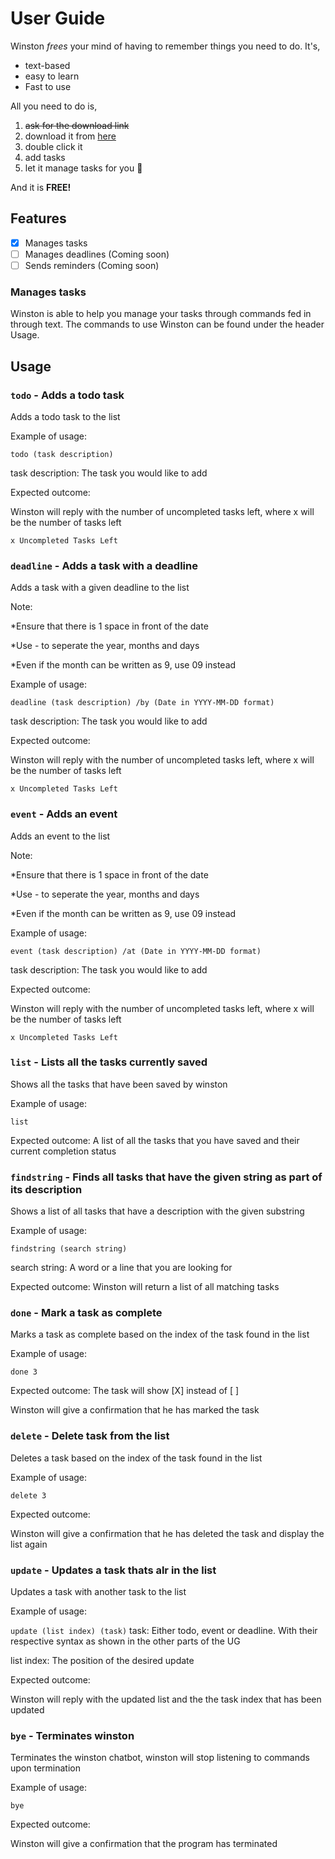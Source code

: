 # User Guide
Winston *frees* your mind of having to remember things you need to do. It's,
* text-based
* easy to learn
* Fast to use

All you need to do is,
1. ~~ask for the download link~~
2. download it from [here](https://github.com/Imerbear/ip)
2. double click it
3. add tasks
4. let it manage tasks for you :star_struck:

And it is **FREE!**

## Features 
*[x] Manages tasks
*[ ] Manages deadlines (Coming soon)
*[ ] Sends reminders (Coming soon)

### Manages tasks
Winston is able to help you manage your tasks through commands fed in through text. The commands to use Winston can be found under the header Usage.

## Usage

### `todo` - Adds a todo task

Adds a todo task to the list

Example of usage: 

`todo (task description)`

task description: The task you would like to add

Expected outcome:

Winston will reply with the number of uncompleted tasks left, where x will be the number of tasks left

```
x Uncompleted Tasks Left
```

### `deadline` - Adds a task with a deadline
Adds a task with a given deadline to the list

Note:

*Ensure that there is 1 space in front of the date

*Use - to seperate the year, months and days

*Even if the month can be written as 9, use 09 instead

Example of usage: 

`deadline (task description) /by (Date in YYYY-MM-DD format)`

task description: The task you would like to add

Expected outcome:

Winston will reply with the number of uncompleted tasks left, where x will be the number of tasks left

```
x Uncompleted Tasks Left
```

### `event` - Adds an event
Adds an event to the list

Note:

*Ensure that there is 1 space in front of the date

*Use - to seperate the year, months and days

*Even if the month can be written as 9, use 09 instead

Example of usage: 

`event (task description) /at (Date in YYYY-MM-DD format)`

task description: The task you would like to add

Expected outcome:

Winston will reply with the number of uncompleted tasks left, where x will be the number of tasks left

```
x Uncompleted Tasks Left
```

### `list` - Lists all the tasks currently saved
Shows all the tasks that have been saved by winston

Example of usage: 

`list`

Expected outcome:
A list of all the tasks that you have saved and their current completion status

### `findstring` - Finds all tasks that have the given string as part of its description
Shows a list of all tasks that have a description with the given substring

Example of usage: 

`findstring (search string)`

search string: A word or a line that you are looking for

Expected outcome:
Winston will return a list of all matching tasks

### `done` - Mark a task as complete
Marks a task as complete based on the index of the task found in the list

Example of usage: 

`done 3`

Expected outcome:
The task will show [X] instead of [ ]

Winston will give a confirmation that he has marked the task

### `delete` - Delete task from the list
Deletes a task based on the index of the task found in the list

Example of usage: 

`delete 3`

Expected outcome:

Winston will give a confirmation that he has deleted the task and display the list again


### `update` - Updates a task thats alr in the list
Updates a task with another task to the list

Example of usage: 

`update (list index) (task)`
task: Either todo, event or deadline. With their respective syntax as shown in the other parts of the UG

list index: The position of the desired update

Expected outcome:

Winston will reply with the updated list and the the task index that has been updated

### `bye` - Terminates winston
Terminates the winston chatbot, winston will stop listening to commands upon termination

Example of usage: 

`bye`

Expected outcome:

Winston will give a confirmation that the program has terminated